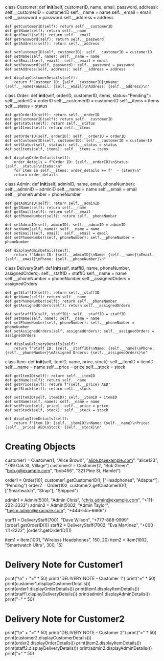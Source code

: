 class Customer:
    def __init__(self, customerID, name, email, password, address):
        self.__customerID = customerID
        self.__name = name
        self.__email = email
        self.__password = password
        self.__address = address

    def getCustomerID(self): return self.__customerID
    def getName(self): return self.__name
    def getEmail(self): return self.__email
    def getPassword(self): return self.__password
    def getAddress(self): return self.__address

    def setCustomerID(self, customerID): self.__customerID = customerID
    def setName(self, name): self.__name = name
    def setEmail(self, email): self.__email = email
    def setPassword(self, password): self.__password = password
    def setAddress(self, address): self.__address = address

    def displayCustomerDetails(self):
        return f"Customer ID: {self.__customerID}\nName: {self.__name}\nEmail: {self.__email}\nAddress: {self.__address}\n"

class Order:
    def __init__(self, orderID, customerID, items, status="Pending"):
        self.__orderID = orderID
        self.__customerID = customerID
        self.__items = items
        self.__status = status

    def getOrderID(self): return self.__orderID
    def getCustomerID(self): return self.__customerID
    def getStatus(self): return self.__status
    def getItems(self): return self.__items

    def setOrderID(self, orderID): self.__orderID = orderID
    def setCustomerID(self, customerID): self.__customerID = customerID
    def setStatus(self, status): self.__status = status
    def setItems(self, items): self.__items = items

    def displayOrderDetails(self):
        order_details = f"Order ID: {self.__orderID}\nStatus: {self.__status}\nItems:\n"
        for item in self.__items: order_details += f"  - {item}\n"
        return order_details

class Admin:
    def __init__(self, adminID, name, email, phoneNumber):
        self.__adminID = adminID
        self.__name = name
        self.__email = email
        self.__phoneNumber = phoneNumber

    def getAdminID(self): return self.__adminID
    def getName(self): return self.__name
    def getEmail(self): return self.__email
    def getPhoneNumber(self): return self.__phoneNumber

    def setAdminID(self, adminID): self.__adminID = adminID
    def setName(self, name): self.__name = name
    def setEmail(self, email): self.__email = email
    def setPhoneNumber(self, phoneNumber): self.__phoneNumber = phoneNumber

    def displayAdminDetails(self):
        return f"Admin ID: {self.__adminID}\nName: {self.__name}\nEmail: {self.__email}\nPhone: {self.__phoneNumber}\n"

class DeliveryStaff:
    def __init__(self, staffID, name, phoneNumber, assignedOrders):
        self.__staffID = staffID
        self.__name = name
        self.__phoneNumber = phoneNumber
        self.__assignedOrders = assignedOrders

    def getStaffID(self): return self.__staffID
    def getName(self): return self.__name
    def getPhoneNumber(self): return self.__phoneNumber
    def getAssignedOrders(self): return self.__assignedOrders

    def setStaffID(self, staffID): self.__staffID = staffID
    def setName(self, name): self.__name = name
    def setPhoneNumber(self, phoneNumber): self.__phoneNumber = phoneNumber
    def setAssignedOrders(self, assignedOrders): self.__assignedOrders = assignedOrders

    def displayDeliveryDetails(self):
        return f"Staff ID: {self.__staffID}\nName: {self.__name}\nPhone: {self.__phoneNumber}\nAssigned Orders: {self.__assignedOrders}\n"

class Item:
    def __init__(self, itemID, name, price, stock):
        self.__itemID = itemID
        self.__name = name
        self.__price = price
        self.__stock = stock

    def getItemID(self): return self.__itemID
    def getName(self): return self.__name
    def getPrice(self): return f"{self.__price} AED"
    def getStock(self): return self.__stock

    def setItemID(self, itemID): self.__itemID = itemID
    def setName(self, name): self.__name = name
    def setPrice(self, price): self.__price = price
    def setStock(self, stock): self.__stock = stock

    def displayItemDetails(self):
        return f"Item ID: {self.__itemID}\nName: {self.__name}\nPrice: {self.__price} AED\nStock: {self.__stock}\n"

# Creating Objects
customer1 = Customer(1, "Alice Brown", "alice.b@example.com", "alice123", "789 Oak St, Village")
customer2 = Customer(2, "Bob Green", "bob.g@example.com", "bob456", "321 Pine St, Hamlet")

order1 = Order(101, customer1.getCustomerID(), ["Headphones", "Adapter"], "Pending")
order2 = Order(102, customer2.getCustomerID(), ["Smartwatch", "Strap"], "Shipped")

admin1 = Admin(5001, "Admin Chris", "chris.admin@example.com", "+111-222-3333")
admin2 = Admin(5002, "Admin Taylor", "taylor.admin@example.com", "+444-555-6666")

staff1 = DeliveryStaff(7001, "Dave Wilson", "+777-888-9999", [order1.getOrderID()])
staff2 = DeliveryStaff(7002, "Eva Martinez", "+000-111-2222", [order2.getOrderID()])

item1 = Item(1001, "Wireless Headphones", 150, 20)
item2 = Item(1002, "Smartwatch Ultra", 300, 15)

# Delivery Note for Customer1
print("\n" + "=" * 50)
print("DELIVERY NOTE - Customer 1")
print("=" * 50)
print(customer1.displayCustomerDetails())
print(order1.displayOrderDetails())
print(item1.displayItemDetails())
print(staff1.displayDeliveryDetails())
print(admin1.displayAdminDetails())
print("=" * 50)

# Delivery Note for Customer2
print("\n" + "=" * 50)
print("DELIVERY NOTE - Customer 2")
print("=" * 50)
print(customer2.displayCustomerDetails())
print(order2.displayOrderDetails())
print(item2.displayItemDetails())
print(staff2.displayDeliveryDetails())
print(admin2.displayAdminDetails())
print("=" * 50)
